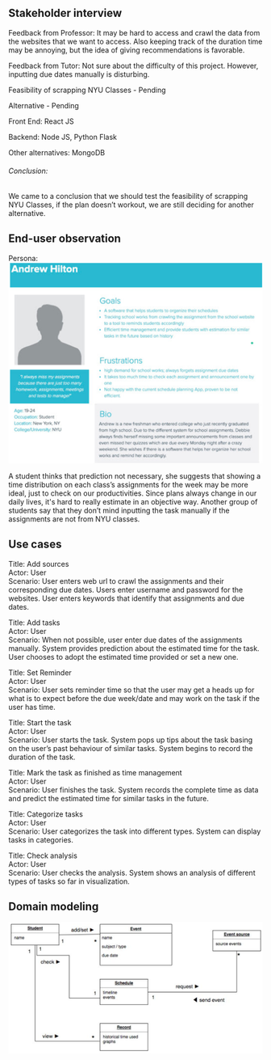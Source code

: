 ## Stakeholder interview

Feedback from Professor: It may be hard to access and crawl the data from the websites that we want to access. Also keeping track of the duration time may be annoying, but the idea of giving recommendations is favorable. 

Feedback from Tutor: Not sure about the difficulty of this project. However, inputting due dates manually is disturbing.


<p>Feasibility of scrapping NYU Classes - Pending</p>
<p>Alternative - Pending</p>

<p>Front End: React JS</p>
<p>Backend: Node JS, Python Flask</p>
<p>Other alternatives: MongoDB </p>

<h6>Conclusion: </h6>
<p>We came to a conclusion that we should test the feasibility of scrapping NYU Classes, if the plan doesn’t workout, we are still deciding for another alternative. </p>


## End-user observation

Persona:
![persona](documentation/persona.png)

A student thinks that prediction not necessary, she suggests that showing a time distribution on each class’s assignments for the week may be more ideal, just to check on our productivities. Since plans always change in our daily lives, it's hard to really estimate in an objective way. Another group of students say that they don’t mind inputting the task manually if the assignments are not from NYU classes.

## Use cases

Title: Add sources  
Actor: User  
Scenario: User enters web url to crawl the assignments and their corresponding due dates. Users enter username and password for the websites. User enters keywords that identify that assignments and due dates. 


Title: Add tasks  
Actor: User  
Scenario: When not possible, user enter due dates of the assignments manually. System provides prediction about the estimated time for the task. User chooses to adopt the estimated time provided or set a new one.

Title: Set Reminder  
Actor: User  
Scenario: User sets reminder time so that the user may get a heads up for what is to expect before the due week/date and may work on the task if the user has time.

Title: Start the task  
Actor: User  
Scenario: User starts the task. System pops up tips about the task basing on the user’s past behaviour of similar tasks. System begins to record the duration of the task.

Title: Mark the task as finished as time management  
Actor: User  
Scenario: User finishes the task. System records the complete time as data and predict the estimated time for similar tasks in the future.

Title: Categorize tasks  
Actor: User  
Scenario: User categorizes the task into different types. System can display tasks in categories. 

Title: Check analysis  
Actor: User  
Scenario: User checks the analysis. System shows an analysis of different types of tasks so far in visualization. 

## Domain modeling
![domain modeling](documentation/domain_modeling.png)
